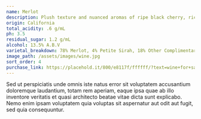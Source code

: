 ```yaml
---
name: Merlot
description: Plush texture and nuanced aromas of ripe black cherry, rich mocha and spicy plum before a seductive vanilla and oak finish.
origin: California
total_acidity: .6 g/mL
ph: 3.5
residual_sugar: 1.2 g/mL
alcohol: 13.5% A.B.V
varietal_breakdown: 78% Merlot, 4% Petite Sirah, 18% Other Complimentary Red Varietals
image_path: /assets/images/wine.jpg
sort_order: 4
purchase_link: https://placehold.it/800/e8117f/ffffff/?text=wine+for+sale
---
```


Sed ut perspiciatis unde omnis iste natus error sit voluptatem accusantium doloremque laudantium, totam rem aperiam, eaque ipsa quae ab illo inventore veritatis et quasi architecto beatae vitae dicta sunt explicabo. Nemo enim ipsam voluptatem quia voluptas sit aspernatur aut odit aut fugit, sed quia consequuntur.